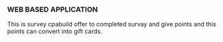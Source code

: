 ### WEB BASED APPLICATION ###
This is survey cpabuild offer to completed survay and give points and
this points can convert into gift cards.
